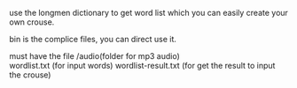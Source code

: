 use the longmen dictionary to get word list which you can easily create your own crouse.

bin is the complice files, you can direct use it.

must have the file
/audio(folder for mp3 audio)    
wordlist.txt (for input words)
wordlist-result.txt (for get the result to input the crouse)
